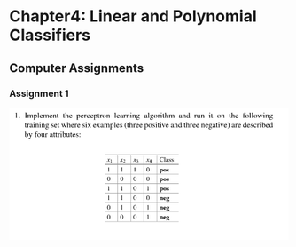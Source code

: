 # Chapter4: Linear and Polynomial Classifiers
## Computer Assignments
### Assignment 1

![Assignment 1 definition](assignmentdefinitions/assignment1.png)
